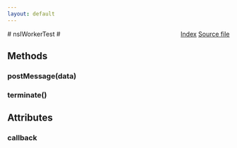 ```yaml
---
layout: default
---
```

<div class='links' style='float:right'><a href="../index.html">Index</a>
<a href="http://dxr.mozilla.org/mozilla-central/source/dom/workers/test/extensions/traditional/nsIWorkerTest.idl">Source file</a>
</div>
# nsIWorkerTest #

## Methods ##

### postMessage(data) ###

### terminate() ###

## Attributes ##

### callback ###
